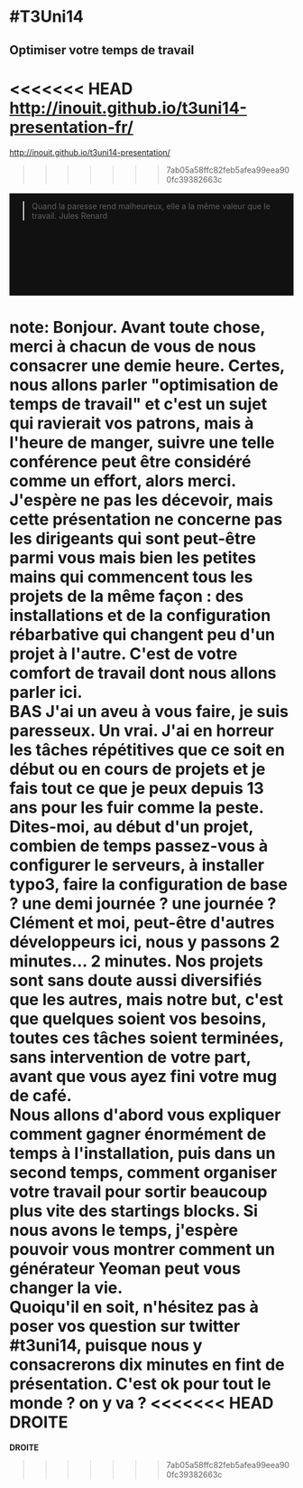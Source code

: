 # #T3Uni14
## <span class="orange">Optimiser votre temps de travail</span>
<<<<<<< HEAD
<span class="small">http://inouit.github.io/t3uni14-presentation-fr/</span>
=======
<span class="small">http://inouit.github.io/t3uni14-presentation/</span>
>>>>>>> 7ab05a58ffc82feb5afea99eea900fc39382663c

<div style="position: relative">
    <table class="intervenants reveal">
      <tr>
        <td>
          <img src="img/d871d85a8c.jpg" class="photo" alt=""/>
          <h4>Grégory Copin</h4>
          <a href="http://twitter.com/gregcop1" target="_blank">@gregcop1</a>
        </td>
        <td>
          <img src="img/953deb3e9d.jpg" class="photo" alt=""/>
          <h4>Clément Plou</h4>
          <a href="http://twitter.com/devPlou" target="_blank">@devPlou</a>
        </td>
      </tr>
      <tr>
        <td colspan="2">
            <h4><a href="http://inouit.com" target="_blank">Inouit</a></h4>
            <span class="small">06/2014</span>
        </td>
      </tr>
    </table>
    <div class="fragment fade-in" style="position: absolute; top: 0; bottom: 0; left: 0; right: 0; background-color: #111111;">
        <blockquote>Quand la paresse rend malheureux, elle a la même valeur que le travail.
        <span class="author">Jules Renard</span></blockquote>
    </div>
</div>



note:
  Bonjour. Avant toute chose, merci à chacun de vous de nous consacrer une demie heure. Certes, nous allons parler "optimisation de temps de travail" et c'est un sujet qui ravierait vos patrons, mais à l'heure de manger, suivre une telle conférence peut être considéré comme un effort, alors merci. <br />
J'espère ne pas les décevoir, mais cette présentation ne concerne pas les dirigeants qui sont peut-être parmi vous mais bien les petites mains qui commencent tous les projets de la même façon : des installations et de la configuration rébarbative qui changent peu d'un projet à l'autre. C'est de votre comfort de travail dont nous allons parler ici.<br />**BAS**
J'ai un aveu à vous faire, je suis paresseux. Un vrai. J'ai en  horreur les tâches répétitives que ce soit en début ou en cours de projets et je fais tout ce que je peux depuis 13 ans pour les fuir comme la peste. Dites-moi, au début d'un projet, combien de temps passez-vous à configurer le serveurs, à installer typo3, faire la configuration de base ? une demi journée ? une journée ?<br />
Clément et moi, peut-être d'autres développeurs ici, nous y passons 2 minutes... 2 minutes. Nos projets sont sans doute aussi diversifiés que les autres, mais notre but, c'est que quelques soient vos besoins, toutes ces tâches soient terminées, sans intervention de votre part, avant que vous ayez fini votre mug de café.<br />
Nous allons d'abord vous expliquer comment gagner énormément de temps à l'installation, puis dans un second temps, comment organiser votre travail pour sortir beaucoup plus vite des startings blocks. Si nous avons le temps, j'espère pouvoir vous montrer comment un générateur Yeoman peut vous changer la vie. <br />
Quoiqu'il en soit, n'hésitez pas à poser  vos question sur twitter #t3uni14, puisque nous y consacrerons dix minutes en fint de présentation. C'est ok pour tout le monde ? on y va ?
<<<<<<< HEAD
**DROITE**
=======
**DROITE**
>>>>>>> 7ab05a58ffc82feb5afea99eea900fc39382663c
